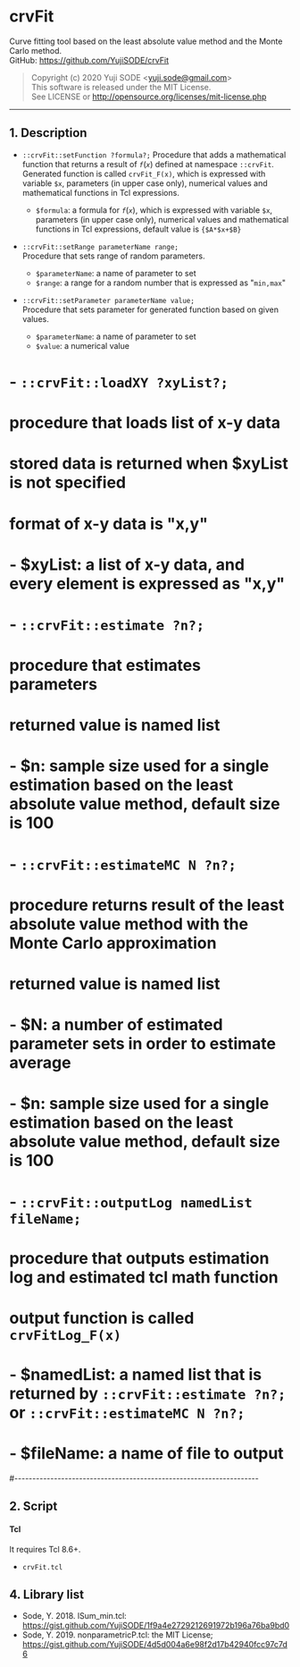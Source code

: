 # crvFit
Curve fitting tool based on the least absolute value method and the Monte Carlo method.  
GitHub: https://github.com/YujiSODE/crvFit  
>Copyright (c) 2020 Yuji SODE \<yuji.sode@gmail.com\>  
>This software is released under the MIT License.  
>See LICENSE or http://opensource.org/licenses/mit-license.php  
______

## 1. Description

- `::crvFit::setFunction ?formula?;` 
 	Procedure that adds a mathematical function that returns a result of _`f`_(_`x`_) defined at namespace `::crvFit`.  
 	Generated function is called `crvFit_F(x)`, which is expressed with variable `$x`, parameters (in upper case only), numerical values and mathematical functions in Tcl expressions.  
 	- `$formula`: a formula for _`f`_(_`x`_), which is expressed with variable `$x`, parameters (in upper case only), numerical values and mathematical functions in Tcl expressions, default value is `{$A*$x+$B}`

- `::crvFit::setRange parameterName range;`  
 	Procedure that sets range of random parameters.  
 	- `$parameterName`: a name of parameter to set
 	- `$range`: a range for a random number that is expressed as "`min,max`"

- `::crvFit::setParameter parameterName value;`  
 	Procedure that sets parameter for generated function based on given values.
 	- `$parameterName`: a name of parameter to set
 	- `$value`: a numerical value

# - `::crvFit::loadXY ?xyList?;`
# 	procedure that loads list of x-y data  
# 	stored data is returned when $xyList is not specified  
# 	format of x-y data is "x,y"
# 	- $xyList: a list of x-y data, and every element is expressed as "x,y"
#
# - `::crvFit::estimate ?n?;`
#	procedure that estimates parameters  
# 	returned value is named list
# 	- $n: sample size used for a single estimation based on the least absolute value method, default size is 100
#
# - `::crvFit::estimateMC N ?n?;`
# 	procedure returns result of the least absolute value method with the Monte Carlo approximation  
# 	returned value is named list
# 	- $N: a number of estimated parameter sets in order to estimate average
# 	- $n: sample size used for a single estimation based on the least absolute value method, default size is 100
#
# - `::crvFit::outputLog namedList fileName;`
# 	procedure that outputs estimation log and estimated tcl math function  
# 	output function is called `crvFitLog_F(x)`
# 	- $namedList: a named list that is returned by `::crvFit::estimate ?n?;` or `::crvFit::estimateMC N ?n?;`
# 	- $fileName: a name of file to output
#--------------------------------------------------------------------

## 2. Script
#### Tcl
It requires Tcl 8.6+.  
- `crvFit.tcl`

## 4. Library list
- Sode, Y. 2018. lSum_min.tcl: https://gist.github.com/YujiSODE/1f9a4e2729212691972b196a76ba9bd0
- Sode, Y. 2019. nonparametricP.tcl: the MIT License; https://gist.github.com/YujiSODE/4d5d004a6e98f2d17b42940fcc97c7d6

